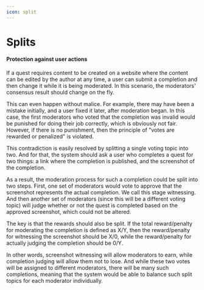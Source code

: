 ```yaml
---
icon: split
---
```


# Splits

#### Protection against user actions

If a quest requires content to be created on a website where the content can be edited by the author at any time, a user can submit a completion and then change it while it is being moderated. In this scenario, the moderators' consensus result should change on the fly.

This can even happen without malice. For example, there may have been a mistake initially, and a user fixed it later, after moderation began. In this case, the first moderators who voted that the completion was invalid would be punished for doing their job correctly, which is obviously not fair. However, if there is no punishment, then the principle of "votes are rewarded or penalized" is violated.

This contradiction is easily resolved by splitting a single voting topic into two. And for that, the system should ask a user who completes a quest for two things: a link where the completion is published, and the screenshot of the completion.

As a result, the moderation process for such a completion could be split into two steps. First, one set of moderators would vote to approve that the screenshot represents the actual completion. We call this stage witnessing. And then another set of moderators (since this will be a different voting topic) will judge whether or not the quest is completed based on the approved screenshot, which could not be altered.

The key is that the rewards should also be split. If the total reward/penalty for moderating the completion is defined as X/Y, then the reward/penalty for witnessing the screenshot should be X/0, while the reward/penalty for actually judging the completion should be 0/Y.

In other words, screenshot witnessing will allow moderators to earn, while completion judging will allow them not to lose. And while these two votes will be assigned to different moderators, there will be many such completions, meaning that the system would be able to balance such split topics for each moderator individually.

